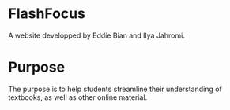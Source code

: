 # FlashFocus
A website developped by Eddie Bian and Ilya Jahromi. 
# Purpose
The purpose is to help students streamline their understanding of textbooks, as well as other online material.